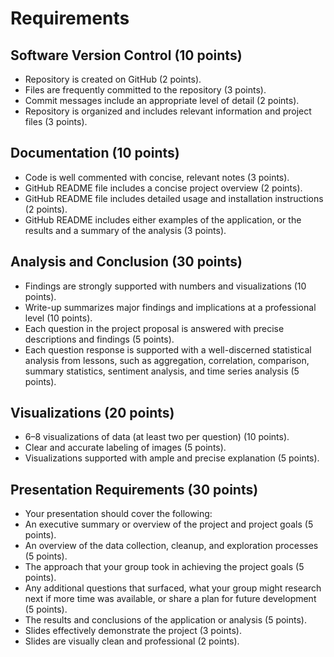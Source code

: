 # Requirements
## Software Version Control (10 points)
- Repository is created on GitHub (2 points).
- Files are frequently committed to the repository (3 points).
- Commit messages include an appropriate level of detail (2 points).
- Repository is organized and includes relevant information and project files (3 points).

## Documentation (10 points)
- Code is well commented with concise, relevant notes (3 points).
- GitHub README file includes a concise project overview (2 points).
- GitHub README file includes detailed usage and installation instructions (2 points).
- GitHub README includes either examples of the application, or the results and a summary of the analysis (3 points).

## Analysis and Conclusion (30 points)
- Findings are strongly supported with numbers and visualizations (10 points).
- Write-up summarizes major findings and implications at a professional level (10 points).
- Each question in the project proposal is answered with precise descriptions and findings (5 points).
- Each question response is supported with a well-discerned statistical analysis from lessons, such as aggregation, correlation, comparison, summary statistics, sentiment analysis, and time series analysis (5 points).

## Visualizations (20 points)
- 6–8 visualizations of data (at least two per question) (10 points).
- Clear and accurate labeling of images (5 points).
- Visualizations supported with ample and precise explanation (5 points).

## Presentation Requirements (30 points)
- Your presentation should cover the following:
- An executive summary or overview of the project and project goals (5 points).
- An overview of the data collection, cleanup, and exploration processes (5 points).
- The approach that your group took in achieving the project goals (5 points).
- Any additional questions that surfaced, what your group might research next if more time was available, or share a plan for future development (5 points).
- The results and conclusions of the application or analysis (5 points).
- Slides effectively demonstrate the project (3 points).
- Slides are visually clean and professional (2 points).